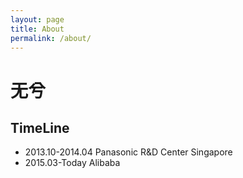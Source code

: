 ```yaml
---
layout: page
title: About
permalink: /about/
---
```


# 无兮
## TimeLine
+ 2013.10-2014.04 Panasonic R&D Center Singapore
+ 2015.03-Today Alibaba
